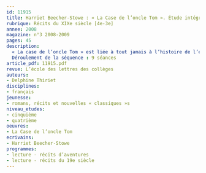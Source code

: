 ```yaml
---
id: 11915
title: Harriet Beecher-Stowe : « La Case de l’oncle Tom ». Étude intégrale
rubrique: Récits du XIXe siècle [4e-3e]
annee: 2008
magazine: n°3 2008-2009
pages: 45
description: 
  « La case de l’oncle Tom » est liée à tout jamais à l’histoire de l’esclavage et à la guerre de Sécession aux États-Unis. En s’interrogeant sur la place de l’homme noir dans l’Amérique du XIXe siècle, l’auteur dit haut et fort à ses contemporains que cet homme de couleur est comme eux, qu’il n’est ni une bête ni une marchandise. Ce livre est donc un manifeste politique : il dénonce le commerce d’êtres humains et, en même temps, la vénalité de certains Blancs. La portée historique du roman amène également à réfléchir au pouvoir de l’œuvre de fiction. Un roman peut changer le cours des choses (ou, du moins, contribuer à le faire), en infléchissant les idées politiques et morales d’une société. C’est là un fait qui doit susciter la curiosité d’élèves habitués à un écrit désacralisé et chaque jour moins puissant face à la concurrence de l’image. Il ne faudrait pas, cependant, que cette lecture historique gomme le récit d’aventures. Dans l’étude que propose cet article, un premier parcours souligne ce que le roman doit au récit d’aventures. Les élèves sont amenés à travailler sur les choix narratifs et les portraits de personnages. Le second parcours proposé permet de mesurer la portée morale et historique de l’histoire exemplaire de Tom. « La Case de l’oncle Tom » peut être lue avec des classes de cinquième comme de quatrième. En cinquième, on insistera sur le cadre générique et sur l’aventure. Les portraits pourront faire l’objet d’une analyse plus minutieuse. Si l’on choisit de faire étudier le roman en quatrième, on sera plus attentif à sa dimension historique et au fait qu’il s’agit là d’une œuvre majeure du XIXe siècle.
  Déroulement de la séquence : 9 séances
article_pdf: 11915.pdf
revue: L’école des lettres des collèges
auteurs:
- Delphine Thiriet
disciplines:
- français
jeunesse:
- romans, récits et nouvelles « classiques »s
niveau_etudes:
- cinquième
- quatrième
oeuvres:
- La Case de l’oncle Tom
ecrivains:
- Harriet Beecher-Stowe
programmes:
- lecture - récits d’aventures
- lecture - récits du 19e siècle
---
```

